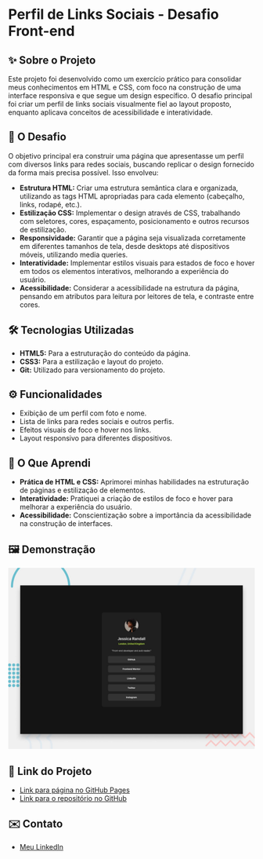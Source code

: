 # Perfil de Links Sociais - Desafio Front-end

## ✨ Sobre o Projeto

Este projeto foi desenvolvido como um exercício prático para consolidar meus conhecimentos em HTML e CSS, com foco na construção de uma interface responsiva e que segue um design específico. O desafio principal foi criar um perfil de links sociais visualmente fiel ao layout proposto, enquanto aplicava conceitos de acessibilidade e interatividade.


## 🎯 O Desafio

O objetivo principal era construir uma página que apresentasse um perfil com diversos links para redes sociais, buscando replicar o design fornecido da forma mais precisa possível. Isso envolveu:

*   **Estrutura HTML:** Criar uma estrutura semântica clara e organizada, utilizando as tags HTML apropriadas para cada elemento (cabeçalho, links, rodapé, etc.).
*   **Estilização CSS:** Implementar o design através de CSS, trabalhando com seletores, cores, espaçamento, posicionamento e outros recursos de estilização.
*   **Responsividade:** Garantir que a página seja visualizada corretamente em diferentes tamanhos de tela, desde desktops até dispositivos móveis, utilizando media queries.
*   **Interatividade:** Implementar estilos visuais para estados de foco e hover em todos os elementos interativos, melhorando a experiência do usuário.
*   **Acessibilidade:** Considerar a acessibilidade na estrutura da página, pensando em atributos para leitura por leitores de tela, e contraste entre cores.

## 🛠️ Tecnologias Utilizadas

*   **HTML5:** Para a estruturação do conteúdo da página.
*   **CSS3:** Para a estilização e layout do projeto.
*   **Git:** Utilizado para versionamento do projeto.

## ⚙️ Funcionalidades

*   Exibição de um perfil com foto e nome.
*   Lista de links para redes sociais e outros perfis.
*   Efeitos visuais de foco e hover nos links.
*   Layout responsivo para diferentes dispositivos.

## 🤔 O Que Aprendi

*   **Prática de HTML e CSS:** Aprimorei minhas habilidades na estruturação de páginas e estilização de elementos.
*   **Interatividade:** Pratiquei a criação de estilos de foco e hover para melhorar a experiência do usuário.
*   **Acessibilidade:** Conscientização sobre a importância da acessibilidade na construção de interfaces.

## 🖼️ Demonstração
![Design preview for the Social links profile coding challenge](./preview.jpg)

## 🔗 Link do Projeto

*   [Link para página no GitHub Pages](LINK_DO_GITHUB_PAGES)
*   [Link para o repositório no GitHub](LINK_DO_REPOSITÓRIO)

## ✉️ Contato

* [Meu LinkedIn](https://www.linkedin.com/in/drielysantos/)

